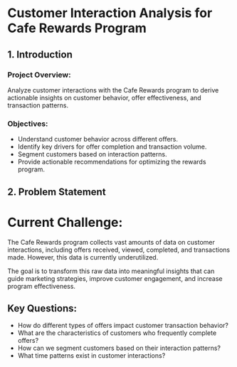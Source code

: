# Customer Interaction Analysis for Cafe Rewards Program

## 1. Introduction
### Project Overview: 
Analyze customer interactions with the Cafe Rewards program to derive actionable insights on customer behavior, offer effectiveness, and transaction patterns.
### Objectives:
 * Understand customer behavior across different offers.
 * Identify key drivers for offer completion and transaction volume.
 * Segment customers based on interaction patterns.
 * Provide actionable recommendations for optimizing the rewards program.
## 2. Problem Statement
# Current Challenge:
The Cafe Rewards program collects vast amounts of data on customer interactions, including offers received, viewed, completed, and transactions made. However, this data is currently underutilized.

The goal is to transform this raw data into meaningful insights that can guide marketing strategies, improve customer engagement, and increase program effectiveness.
## Key Questions:
* How do different types of offers impact customer transaction behavior?
* What are the characteristics of customers who frequently complete offers?
* How can we segment customers based on their interaction patterns?
* What time patterns exist in customer interactions?
